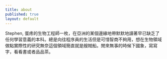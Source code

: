 ```yaml
--- 
title: about
published: true
layout: default
---
```


Stephen, 蛋疼的生物工程師一枚，在亞洲的某個邊緣地帶默默地讀著早已缺乏了任何學習意義的本科。總是向往程序員的生活但是可惜智商不夠用，想在生物領域做點實際性的研究無奈這個領域簡直就是艘賊船。閒來無事的時候下國象，寫寫字，看看書或者品品茶。
